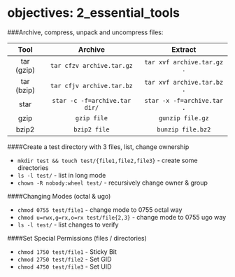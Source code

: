 # objectives: 2_essential_tools

###Archive, compress, unpack and uncompress files:

|  Tool      |   Archive                    |  Extract                  |
|:----------:|:----------------------------:|:-------------------------:|
| tar (gzip) | `tar cfzv archive.tar.gz`    | `tar xvf archive.tar.gz .`|
| tar (bzip) | `tar cfjv archive.tar.bz`    | `tar xvf archive.tar.bz .`|
| star       | `star -c -f=archive.tar dir/`| `star -x -f=archive.tar .`|
| gzip       | `gzip file`                  | `gunzip file.gz`          |
| bzip2      | `bzip2 file`                 | `bunzip file.bz2`         |

####Create a test directory with 3 files, list, change ownership
- `mkdir test && touch test/{file1,file2,file3}` - create some directories
- `ls -l test/`                                  - list in long mode
- `chown -R nobody:wheel test/`                  - recursively change owner & group

####Changing Modes (octal & ugo)
- `chmod 0755 test/file1`                - change mode to 0755 octal way
- `chmod u=rwx,g=rx,o=rx test/file{2,3}` - change mode to 0755 ugo way
- `ls -l test/`                          - list changes to verify

####Set Special Permissions (files / directories)
- `chmod 1750 test/file1` - Sticky Bit
- `chmod 2750 test/file2` - Set GID
- `chmod 4750 test/file3` - Set UID


